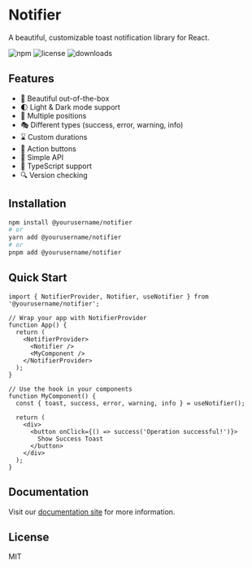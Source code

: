 # Notifier

A beautiful, customizable toast notification library for React.

![npm](https://img.shields.io/npm/v/@yourusername/notifier)
![license](https://img.shields.io/npm/l/@yourusername/notifier)
![downloads](https://img.shields.io/npm/dm/@yourusername/notifier)

## Features

- 🎨 Beautiful out-of-the-box
- 🌓 Light & Dark mode support
- 🔄 Multiple positions
- 🎭 Different types (success, error, warning, info)
- ⌛ Custom durations
- 🎯 Action buttons
- 🚀 Simple API
- 🧩 TypeScript support
- 🔍 Version checking

## Installation

```bash
npm install @yourusername/notifier
# or
yarn add @yourusername/notifier
# or
pnpm add @yourusername/notifier
```

## Quick Start

```tsx
import { NotifierProvider, Notifier, useNotifier } from '@yourusername/notifier';

// Wrap your app with NotifierProvider
function App() {
  return (
    <NotifierProvider>
      <Notifier />
      <MyComponent />
    </NotifierProvider>
  );
}

// Use the hook in your components
function MyComponent() {
  const { toast, success, error, warning, info } = useNotifier();
  
  return (
    <div>
      <button onClick={() => success('Operation successful!')}>
        Show Success Toast
      </button>
    </div>
  );
}
```

## Documentation

Visit our [documentation site](https://yourusername.github.io/notifier) for more information.

## License

MIT